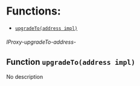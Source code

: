 # Functions:

- [`upgradeTo(address impl)`](#IProxy-upgradeTo-address-)

###### IProxy-upgradeTo-address-

## Function `upgradeTo(address impl)`

No description
